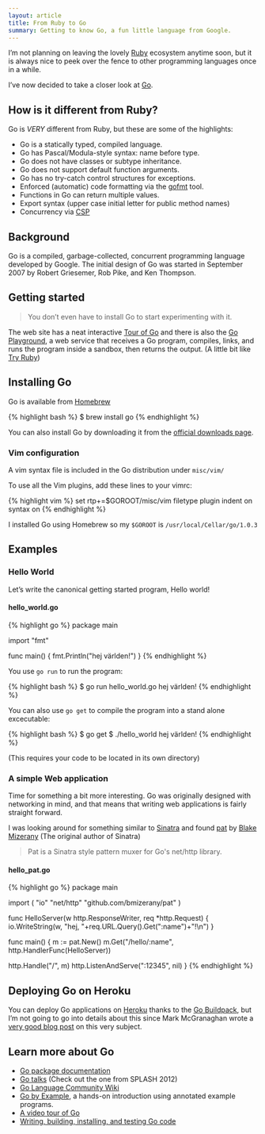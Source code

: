 ```yaml
---
layout: article
title: From Ruby to Go
summary: Getting to know Go, a fun little language from Google.
---
```

I’m not planning on leaving the lovely 
[Ruby](http://www.ruby-lang.org/en/) ecosystem anytime soon, 
but it is always nice to peek over the fence to other 
programming languages once in a while.

I’ve now decided to take a closer look at [Go](http://golang.org/).

## How is it different from Ruby?

Go is *VERY* different from Ruby, but these are some of the
highlights:

 - Go is a statically typed, compiled language.
 - Go has Pascal/Modula-style syntax: name before type.
 - Go does not have classes or subtype inheritance.
 - Go does not support default function arguments.
 - Go has no try-catch control structures for exceptions.
 - Enforced (automatic) code formatting via the [gofmt](http://golang.org/cmd/gofmt/) tool.
 - Functions in Go can return multiple values.
 - Export syntax (upper case initial letter for public method names)
 - Concurrency via [CSP](http://en.wikipedia.org/wiki/Communicating_sequential_processes)

## Background

Go is a compiled, garbage-collected, concurrent programming 
language developed by Google. The initial design of Go was started in September 2007 by Robert Griesemer, Rob Pike, 
and Ken Thompson.

## Getting started

> You don’t even have to install Go to start experimenting with it.

The web site has a neat interactive [Tour of Go](http://tour.golang.org/) 
and there is also the [Go Playground](http://play.golang.org/), a web 
service that receives a Go program, compiles, links, and runs 
the program inside a sandbox, then returns the output.
(A little bit like [Try Ruby](http://tryruby.org/))

## Installing Go

Go is available from [Homebrew](http://mxcl.github.com/homebrew/)

{% highlight bash %}
$ brew install go
{% endhighlight %}

You can also install Go by downloading it from 
the [official downloads page](http://code.google.com/p/go/downloads/list).

### Vim configuration

A vim syntax file is included in the Go distribution under `misc/vim/`

To use all the Vim plugins, add these lines to your vimrc:

{% highlight vim %}
set rtp+=$GOROOT/misc/vim
filetype plugin indent on
syntax on
{% endhighlight %}

I installed Go using Homebrew so my `$GOROOT` is `/usr/local/Cellar/go/1.0.3`

## Examples

### Hello World

Let’s write the canonical getting started program, Hello world!

#### hello_world.go

{% highlight go %}
package main
    
import "fmt"

func main() {
    fmt.Println("hej världen!")
}
{% endhighlight %}

You use `go run` to run the program:

{% highlight bash %}
$ go run hello_world.go
hej världen!
{% endhighlight %}

You can also use `go get` to compile the 
program into a stand alone excecutable:

{% highlight bash %}
$ go get
$ ./hello_world
hej världen!
{% endhighlight %}

(This requires your code to be located in its own directory)

### A simple Web application

Time for something a bit more interesting. Go was originally designed
with networking in mind, and that means that writing web applications
is fairly straight forward.

I was looking around for something similar to 
[Sinatra](http://www.sinatrarb.com/) and found 
[pat](https://github.com/bmizerany/pat) 
by [Blake Mizerany](https://twitter.com/bmizerany)
(The original author of Sinatra)

> Pat is a Sinatra style pattern muxer for Go's net/http library.

#### hello_pat.go 
{% highlight go %}
package main

import (
  "io"
  "net/http"
  "github.com/bmizerany/pat"
)

func HelloServer(w http.ResponseWriter, req *http.Request) {
  io.WriteString(w, "hej, "+req.URL.Query().Get(":name")+"!\n")
}

func main() {
  m := pat.New()
  m.Get("/hello/:name", http.HandlerFunc(HelloServer))

  http.Handle("/", m)
  http.ListenAndServe(":12345", nil)
}
{% endhighlight %}

## Deploying Go on Heroku

You can deploy Go applications on [Heroku](http://www.heroku.com/) 
thanks to the [Go
Buildpack](https://github.com/kr/heroku-buildpack-go), but I’m not going to go into details about this since 
Mark McGranaghan wrote a 
[very good blog post](http://mmcgrana.github.com/2012/09/getting-started-with-go-on-heroku.html)
on this very subject.

## Learn more about Go

 - [Go package documentation](http://golang.org/pkg/)
 - [Go talks](http://talks.golang.org/) (Check out the one from SPLASH 2012)
 - [Go Language Community Wiki](http://code.google.com/p/go-wiki/w/list)
 - [Go by Example](https://gobyexample.com/), a hands-on 
   introduction using annotated example programs.
 - [A video tour of Go](http://www.youtube.com/watch?v=ytEkHepK08c)
 - [Writing, building, installing, and testing Go code](http://www.youtube.com/watch?v=XCsL89YtqCs)
